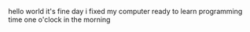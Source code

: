 hello world
it's fine day 
i fixed my computer 
ready to learn programming
time one o'clock in the morning
